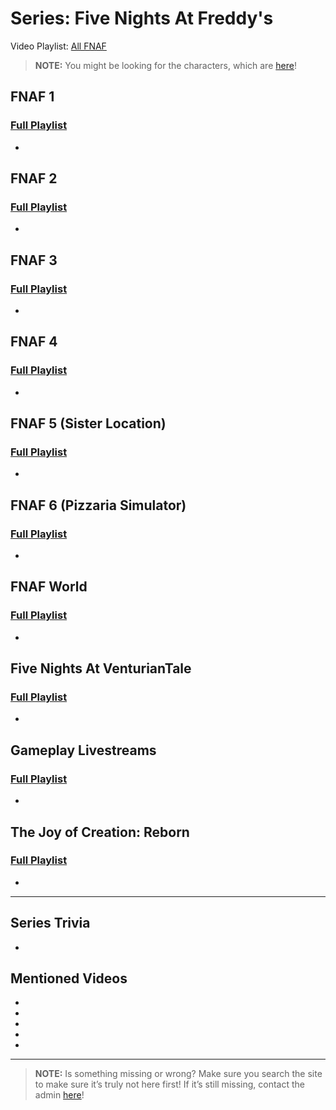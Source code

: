 # Series: Five Nights At Freddy's


Video Playlist: [All FNAF](https://www.youtube.com/playlist?list=PLwljWXtmIKiSmXxL38qza5WIwpXO78Aun)
> **NOTE:** You might be looking for the characters, which are [here](5.Characters/FNAF_Animatronics.html)!


## **FNAF 1**  
### [Full Playlist](https://www.youtube.com/playlist?list=PLwljWXtmIKiQiFr4-PEPz-mXSdJtjyU4T)
- 

## **FNAF 2**  
### [Full Playlist](https://www.youtube.com/playlist?list=PLwljWXtmIKiTKJviHbWZVC6AElAtw1xrM)
- 

## **FNAF 3**  
### [Full Playlist](https://www.youtube.com/playlist?list=PLwljWXtmIKiSoglF8GZiEByCllDwsJhj1)
- 

## **FNAF 4**  
### [Full Playlist](https://www.youtube.com/playlist?list=PLwljWXtmIKiTfG-iqsO8vz7-PwjF9g-93)
- 

## **FNAF 5 \(Sister Location)**  
### [Full Playlist](https://www.youtube.com/playlist?list=PLwljWXtmIKiQAXvxluRPnjOv_PNSrRW7i)
- 

## **FNAF 6 \(Pizzaria Simulator)**  
### [Full Playlist](https://www.youtube.com/playlist?list=PLwljWXtmIKiTUj0EkNUPU5aj2Z3FczTCl)
- 

## **FNAF World**  
### [Full Playlist](https://www.youtube.com/playlist?list=PLwljWXtmIKiRd0WbW5R4pzAaPb-ul1jhH)
- 

## **Five Nights At VenturianTale**  
### [Full Playlist](https://www.youtube.com/playlist?list=PLwljWXtmIKiS9Rc1EHdE2B6g-Qjjs-JZ5)
- 

## **Gameplay Livestreams**  
### [Full Playlist](https://www.youtube.com/playlist?list=PLwljWXtmIKiQ7s0Cti9kDbD1ED1quDE4N)
- 

## **The Joy of Creation: Reborn**  
### [Full Playlist](https://www.youtube.com/playlist?list=PLwljWXtmIKiSgk_FRtc__I5JVsZ2uuUyY)
- 

----

## Series Trivia
- 

## Mentioned Videos
- []()
- []()
- []()
- []()
- []()

----

> **NOTE:** Is something missing or wrong? Make sure you search the site to make sure it’s truly not here first! If it’s still missing, contact the admin [here](chapter_2.html)!